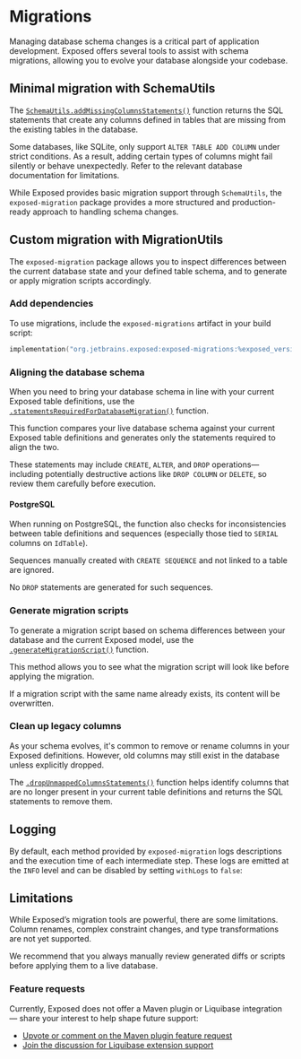 <show-structure for="chapter,procedure" depth="2"/>

# Migrations

Managing database schema changes is a critical part of application development. Exposed offers several tools to assist with schema migrations, allowing you to
evolve your database alongside your codebase.

## Minimal migration with SchemaUtils

The [`SchemaUtils.addMissingColumnsStatements()`](https://jetbrains.github.io/Exposed/api/exposed-core/org.jetbrains.exposed.sql/-schema-utils/add-missing-columns-statements.html)
function returns the SQL statements that create any columns defined in tables that are missing from the existing
tables in the database.

<tip>
    <snippet id="sqlite-limitation-note">
        Some databases, like SQLite, only support <code>ALTER TABLE ADD COLUMN</code> under strict conditions. As a result, adding certain types of columns might fail
        silently or behave unexpectedly. Refer to the relevant database documentation for limitations.
    </snippet>
</tip>

While Exposed provides basic migration support through `SchemaUtils`, the `exposed-migration` package provides a more structured and production-ready approach to
handling schema changes.

## Custom migration with MigrationUtils

The `exposed-migration` package allows you to inspect differences between the current database state and your defined table schema, and to generate or apply
migration scripts accordingly.

### Add dependencies

To use migrations, include the `exposed-migrations` artifact in your build script:

```Kotlin
implementation("org.jetbrains.exposed:exposed-migrations:%exposed_version%")
```

### Aligning the database schema

When you need to bring your database schema in line with your current Exposed table definitions, use the
[`.statementsRequiredForDatabaseMigration()`](https://jetbrains.github.io/Exposed/api/exposed-migration/[root]/-migration-utils/statements-required-for-database-migration.html)
function.

This function compares your live database schema against your current Exposed table definitions and generates only the statements required to align the two.

These statements may include `CREATE`, `ALTER`, and `DROP` operations—including potentially destructive actions like `DROP COLUMN` or `DELETE`, so review them
carefully before execution.

#### PostgreSQL

When running on PostgreSQL, the function also checks for inconsistencies between table definitions and sequences (especially those tied to `SERIAL` columns
on `IdTable`).

Sequences manually created with `CREATE SEQUENCE` and not linked to a table are ignored.

No `DROP` statements are generated for such sequences.

<tip>
    <include from="Migrations.md" element-id="sqlite-limitation-note"></include>
</tip>

### Generate migration scripts

To generate a migration script based on schema differences between your database and the current Exposed model, use the
[`.generateMigrationScript()`](https://jetbrains.github.io/Exposed/api/exposed-migration/[root]/-migration-utils/generate-migration-script.html)
function.

This method allows you to see what the migration script will look like before applying the migration.

If a migration script with the same name already exists, its content will be overwritten.

### Clean up legacy columns

As your schema evolves, it's common to remove or rename columns in your Exposed definitions. However, old columns may still exist in the database unless
explicitly dropped.

The [`.dropUnmappedColumnsStatements()`](https://jetbrains.github.io/Exposed/api/exposed-migration/[root]/-migration-utils/drop-unmapped-columns-statements.html)
function helps identify columns that are no longer present in your current table definitions and returns the SQL statements to remove them.

## Logging

By default, each method provided by `exposed-migration` logs descriptions and the execution time of each intermediate step. These logs are emitted at the `INFO` 
level and can be disabled by setting `withLogs` to `false`:

## Limitations

While Exposed’s migration tools are powerful, there are some limitations. Column renames, complex constraint changes, and type transformations are not yet supported.

We recommend that you always manually review generated diffs or scripts before applying them to a live database.

### Feature requests

Currently, Exposed does not offer a Maven plugin or Liquibase integration — share your interest to help shape future support:

- [Upvote or comment on the Maven plugin feature request](https://youtrack.jetbrains.com/issue/EXPOSED-758/Create-a-migration-plugin-for-Maven-build-tool)
- [Join the discussion for Liquibase extension support](https://youtrack.jetbrains.com/issue/EXPOSED-757/Allow-use-of-migration-plugin-with-Liquibase)
